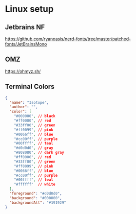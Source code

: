 # Linux setup

## Jetbrains NF
https://github.com/ryanoasis/nerd-fonts/tree/master/patched-fonts/JetBrainsMono

## OMZ
https://ohmyz.sh/

## Terminal Colors
```json
{
  "name": "Isotope",
  "author": "",
  "color": [
    "#000000", // black
    "#ff0000", // red 
    "#33ff00", // green
    "#ff0099", // pink
    "#0066ff", // blue
    "#cc00ff", // purple
    "#00ffff", // teal
    "#d0d0d0", // gray
    "#808080", // dark gray
    "#ff0000", // red
    "#33ff00", // green
    "#ff0099", // pink 
    "#0066ff", // blue 
    "#cc00ff", // purple 
    "#00ffff", // teal 
    "#ffffff"  // white
  ],
  "foreground": "#d0d0d0",
  "background": "#000000",
  "backgroundAlt": "#191929"
}
```
